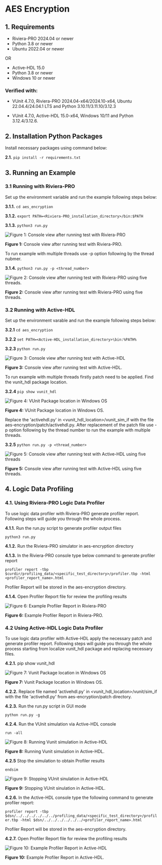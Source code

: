 # AES Encryption

## 1. Requirements

* Riviera-PRO 2024.04 or newer
* Python 3.8 or newer
* Ubuntu 2022.04 or newer

OR

* Active-HDL 15.0
* Python 3.8 or newer
* Windows 10 or newer

### Verified with:

 - VUnit 4.7.0, Riviera-PRO 2024.04-x64/2024.10-x64, Ubuntu 22.04.4/24.04.1 LTS and Python 3.10.11/3.11.10/3.12.3
 
 - VUnit 4.7.0, Active-HDL 15.0-x64, Windows 10/11 and Python 3.12.4/3.12.6.

## 2. Installation Python Packages

Install necessary packages using command below:

**2.1.** ```pip install -r requirements.txt```

## 3. Running an Example

### 3.1 Running with Riviera-PRO

Set up the environment variable and run the example following steps below:

**3.1.1.** ```cd aes_encryption```

**3.1.2.** ```export PATH=<Riviera-PRO_installation_directory>/bin:$PATH```

**3.1.3.** ```python3 run.py```

![Figure 1: Console view after running test with Riviera-PRO](img/Console_view_after_running_test_with_Riviera-PRO.png)

**Figure 1:** Console view after running test with Riviera-PRO.

To run example with multiple threads use -p option following by the thread nubmer.

**3.1.4.** ```python3 run.py -p <thread_number>```

![Figure 2: Console view after running test with Riviera-PRO using five threads.](img/Console_view_after_running_test_with_Riviera-PRO_using_five_threads.png)

**Figure 2:** Console view after running test with Riviera-PRO using five threads.

### 3.2 Running with Active-HDL

Set up the environment varable and run the example following steps below:

**3.2.1** ```cd aes_encryption```

**3.2.2** ```set PATH=<Active-HDL_installation_directory>\bin:%PATH%```

**3.2.3** ```python run.py```

![Figure 3: Console view after running test with Active-HDL](img/Console_view_after_running_test_with_Active-HDL.png)

**Figure 3:** Console view after running test with Active-HDL.

To run example with multiple threads firstly patch need to be applied. Find the vunit_hdl package location.

**3.2.4** ```pip show vunit_hdl```

![Figure 4: VUnit Package location in Windows OS](img/VUnit_Package_location_in_Windows_OS.png)


**Figure 4:** VUnit Package location in Windows OS.

Replace the 'activehdl.py' in <vunit_hdl_location>/vunit_sim_if with the file aes-encryption/patch/activehdl.py. After replacement of the patch file use -p option following by the thread number to run the example with multiple threads.

**3.2.5** ```python run.py -p <thread_number>```

![Figure 5: Console view after running test with Active-HDL using five threads](img/Console_view_after_running_test_with_Active-HDL_using_five_threads.png)

**Figure 5:** Console view after running test with Active-HDL using five threads.

## 4. Logic Data Profiling

### 4.1. Using Riviera-PRO Logic Data Profiler

To use logic data profiler with Riviera-PRO generate profiler report. Following steps will guide you through the whole process.

**4.1.1.** Run the run.py script to generate profiler output files

```python3 run.py```

**4.1.2.** Run the Riviera-PRO simulator in aes-encryption directory

**4.1.3.** In the Riviera-PRO console type below command to generate profiler report

```profiler report -tbp $curdir/profiling_data/<specific_test_directory>/profiler.tbp -html <profiler_report_name>.html```

Profiler Report will be stored in the aes-encryption directory.

**4.1.4.** Open Profiler Report file for review the profiling results

![Figure 6: Example Profiler Report in Riviera-PRO](img/Example_Profiler_Report_in_Riviera-PRO.png)

**Figure 6:** Example Profiler Report in Riviera-PRO.

### 4.2 Using Active-HDL Logic Data Profiler

To use logic data profiler with Active-HDL apply the necessary patch and generate profiler report. Following steps will guide you through the whole process starting from localize vunit_hdl package and replacing necessary files. 

**4.2.1.** pip show vunit_hdl

![Figure 7: Vunit Package location in Windows OS](img/VUnit_Package_location_in_Windows_OS.png)

**Figure 7:** Vunit Package location in Windows OS.

**4.2.2.** Replace file named 'activehdl.py' in <vunit_hdl_location>/vunit/sim_if with the file 'activehdl.py' from aes-encryption/patch directory.

**4.2.3.** Run the run.py script in GUI mode

```python run.py -g```

**4.2.4.** Run the VUnit simulation via Active-HDL console

```run -all```

![Figure 8: Running Vunit simulation in Active-HDL](img/Running_VUnit_simulation_in_Active-HDL.png)

**Figure 8:** Running Vunit simulation in Active-HDL.

**4.2.5** Stop the simulation to obtain Profiler results

```endsim```

![Figure 9: Stopping VUnit sinulation in Active-HDL](img/Stopping_VUnit_simulation_in_Active-HDL.png)

**Figure 9:** Stopping VUnit sinulation in Active-HDL.

**4.2.6.** In the Active-HDL console type the following command to generate profiler report:

```profiler report -tbp $dsn/../../../../../../profiling_data/<specific_test_directory>/profiler.tbp -html $dsn/../../../../../../<profiler_report_name>.html```

Profiler Report will be stored in the aes-encryption directory.

**4.2.7.** Open Profiler Report file for review the profiling results

![Figure 10: Example Profiler Report in Active-HDL](img/Example_Profiler_Report_in_Active-HDL.png)

**Figure 10:** Example Profiler Report in Active-HDL.
